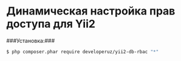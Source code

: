 Динамическая настройка прав доступа для Yii2
============

###Установка:###
```bash
$ php composer.phar require developeruz/yii2-db-rbac "*"
```
